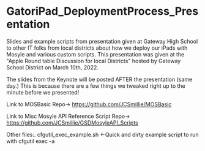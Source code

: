 # GatoriPad_DeploymentProcess_Presentation
Slides and example scripts from presentation given at Gateway High School to other IT folks from local districts about how we deploy our iPads with Mosyle and various custom scripts.  This presentation was given at the "Apple Round table Discussion for local Districts" hosted by Gateway School District on March 10th, 2022.

The slides from the Keynote will be posted AFTER the presentation (same day.)  This is because there are a few things we tweaked right up to the minute before we presented!

Link to MOSBasic Repo-> https://github.com/JCSmillie/MOSBasic 

Link to Misc Mosyle API Reference Script Repo-> https://github.com/JCSmillie/GSDMosyleAPI_Scripts

Other files:.
cfgutil_exec_example.sh  <-Quick and dirty example script to run with cfgutil exec -a 
